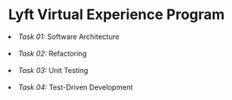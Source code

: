 # Lyft Virtual Experience Program
<li><i>Task 01:</i> Software Architecture </li></br>
<li><i>Task 02:</i> Refactoring </li></br>
<li><i>Task 03:</i> Unit Testing</li></br>
<li><i>Task 04:</i> Test-Driven Development</li>